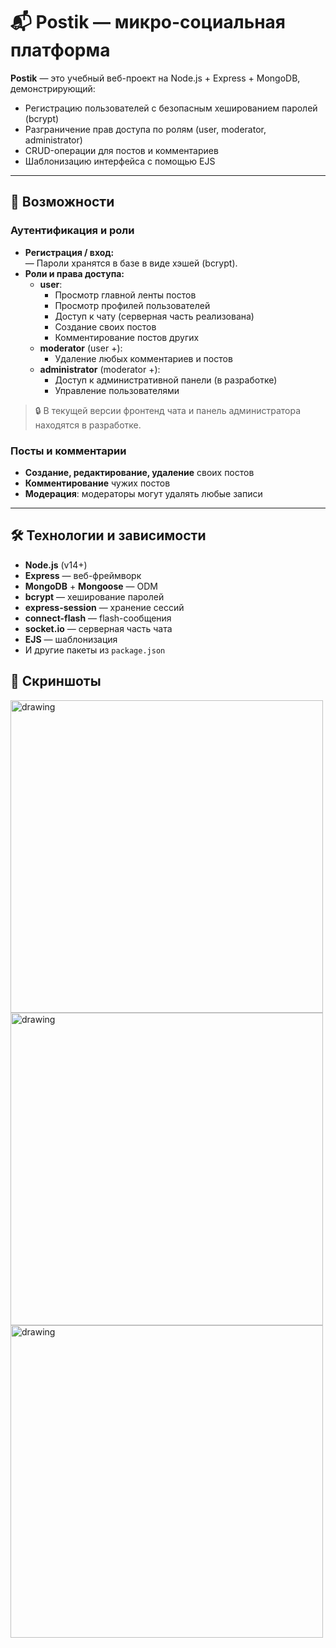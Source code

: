 # 📬 Postik — микро-социальная платформа

**Postik** — это учебный веб-проект на Node.js + Express + MongoDB, демонстрирующий:

- Регистрацию пользователей с безопасным хешированием паролей (bcrypt)
- Разграничение прав доступа по ролям (user, moderator, administrator)
- CRUD-операции для постов и комментариев 
- Шаблонизацию интерфейса с помощью EJS

---

## 🚀 Возможности

### Аутентификация и роли

- **Регистрация / вход:**  
  — Пароли хранятся в базе в виде хэшей (bcrypt).  
- **Роли и права доступа:**  
  - **user**:  
    - Просмотр главной ленты постов  
    - Просмотр профилей пользователей  
    - Доступ к чату (серверная часть реализована)  
    - Создание своих постов  
    - Комментирование постов других  
  - **moderator** (user +):  
    - Удаление любых комментариев и постов  
  - **administrator** (moderator +):  
    - Доступ к административной панели (в разработке)  
    - Управление пользователями  

> 🔒 В текущей версии фронтенд чата и панель администратора находятся в разработке.

### Посты и комментарии

- **Создание, редактирование, удаление** своих постов  
- **Комментирование** чужих постов  
- **Модерация**: модераторы могут удалять любые записи

---

## 🛠 Технологии и зависимости

- **Node.js** (v14+)  
- **Express** — веб-фреймворк  
- **MongoDB** + **Mongoose** — ODM  
- **bcrypt** — хеширование паролей  
- **express-session** — хранение сессий  
- **connect-flash** — flash-сообщения  
- **socket.io** — серверная часть чата  
- **EJS** — шаблонизация  
- И другие пакеты из `package.json`

## 🎥 Скриншоты

<img src="https://github.com/user-attachments/assets/c2f72965-d262-47af-932c-b6fa1c3e8265" alt="drawing" width="500"/>

<img src="https://github.com/user-attachments/assets/8dfd9563-401c-45cb-a34f-12c475c1347d" alt="drawing" width="500"/>

<img src="https://github.com/user-attachments/assets/1f75ee42-fc88-4384-9288-c4757b296a74" alt="drawing" width="500"/>


